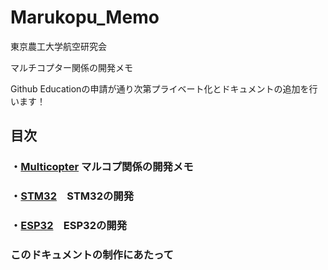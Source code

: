 # Marukopu_Memo

東京農工大学航空研究会

マルチコプター関係の開発メモ

Github Educationの申請が通り次第プライベート化とドキュメントの追加を行います！

## 目次

### ・[Multicopter](documents/Multicopter/readme.md) マルコプ関係の開発メモ

### ・[STM32](documents/STM32/readme.md)　STM32の開発

### ・[ESP32](documents/ESP32/readme.md)　ESP32の開発

### このドキュメントの制作にあたって


